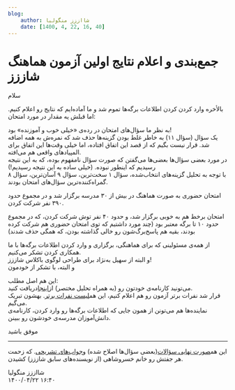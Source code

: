 ```yaml
---
blog:
    author: شااززز منگولیا
    date: [1400, 4, 22, 16, 40]
---
```

# جمع‌بندی و اعلام نتایج اولین آزمون هماهنگ شاززز

<div class="cnt">
سلام<p>بالأخره وارد کردن کردن اطلاعات برگه‌ها تموم شد و ما آماده‌ایم که نتایج رو اعلام کنیم. اما قبلش یه مقدار در مورد امتحان:</p>
<p>به نظر ما سؤال‌های امتحان در رده‌ی «خیلی خوب و آموزنده» بود!<br/>یک سؤال (سؤال ۱۱) به خاطر غلط بودن گزینه‌ها حذف شد که نمره‌ش به همه اضافه شد. قرار نیست بگیم که از قصد این اتفاق افتاده، اما خیلی وقت‌ها این اتفاق برای المپیادهای واقعی هم می‌افته.<br/>در مورد بعضی سؤال‌ها بعضی‌ها می‌گفتن که صورت سؤال نامفهوم بوده، که به این نتیجه رسیدیم که اینطور نبوده. (خیلی ساده به این نتیجه رسیدیم!)<br/>با توجه به تحلیل گزینه‌های انتخاب‌شده، سؤال ۱  سخت‌ترین، سؤال ۹  آسان‌ترین، سؤال ۸  گمراه‌کننده‌ترین سؤال‌های امتحان بودند.</p>
<p>امتحان حضوری به صورت هماهنگ در بیش از ۳۰ مدرسه برگزار شد و در مجموع حدود ۳۹۰ نفر شرکت کردن.</p>
<p>امتحان برخط هم به خوبی برگزار شد، و حدود ۴۰ نفر توش شرکت کردن، که در مجموع حدود ۱۰ تا برگه معتبر بود (چند مورد داشتیم که توی امتحان حضوری هم شرکت کرده بودند، بقیه هم پاسخ‌برگ‌شون رو خالی گذاشته بودن، که همگی حذف شدند)</p>از همه‌ی مسئولینی که برای هماهنگی، برگزاری و وارد کردن اطلاعات برگه‌ها با ما همکاری کردن تشکر می‌کنیم.<br/>و البته از سهیل به‌نژاد برای طراحی لوگوی باکلاس شاززز!<br/>و البته، با تشکر از خودمون<p>این هم اصل مطلب:<br/>می‌تونید کارنامه‌ی خودتون رو (به همراه تحلیل مختصر) از<a href="http://sh44zzz.gigfa.com/users/gres.php">اینجا</a>دریافت کنید.<br/>قرار شد نفرات برتر آزمون رو هم اعلام کنیم، این هم<a href="http://sh44zzz.gigfa.com/users/stand.php">لیست نفرات برتر</a>. بهشون تبریک می‌گیم.<br/>نماینده‌ها هم می‌تونن از همون جایی که اطلاعات برگه‌ها رو وارد کردن، کارنامه‌ی دانش‌آموزان مدرسه‌ی خودشون رو ببینن.</p>
<p>موفق باشید</p>
<hr size="2" width="100%"/>
<p></p>
<p>این هم<a href="http://s1.picofile.com/file/6230236416/1st_exam_q.pdf.html">صورت نهایی سؤالات</a>(بعضی سؤال‌ها اصلاح شده) و<a href="http://s1.picofile.com/file/6230311866/1st_exam_sols.pdf.html">جواب‌های تشریحی</a>. که زحمت هر جفتش رو خانم خسروشاهی (از نویسنده‌های سابق شاززز) کشیدن.</p>
</div>

<div class="blog-info">
    <div class="blog-author">شااززز منگولیا</div>
    <div class="blog-date">۱۴۰۰/۰۴/۲۲ ۱۶:۴۰</div>
</div>

